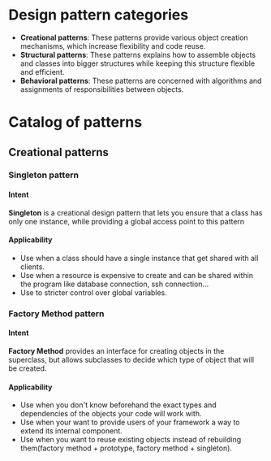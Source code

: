 # Design pattern categories
- **Creational patterns**: These patterns provide various object creation mechanisms, which increase flexibility and code reuse.
- **Structural patterns**: These patterns explains how to assemble objects and classes into bigger structures while keeping this structure flexible and efficient.
- **Behavioral patterns**: These patterns are concerned with algorithms and assignments of responsibilities between objects.
# Catalog of patterns
## Creational patterns
### Singleton pattern
#### Intent
**Singleton** is a creational design pattern that lets you ensure that a class has only one instance, while providing a global access point to this pattern
#### Applicability
- Use when a class should have a single instance that get shared with all clients.
- Use when a resource is expensive to create and can be shared within the program like database connection, ssh connection...
- Use to stricter control over global variables.
### Factory Method pattern
#### Intent
**Factory Method** provides an interface for creating objects in the superclass, but allows subclasses to decide which type of object that will be created.
#### Applicability
- Use when you don't know beforehand the exact types and dependencies of the objects your code will work with.
- Use when your want to provide users of your framework a way to extend its internal component.
- Use when you want to reuse existing objects instead of rebuilding them(factory method + prototype, factory method + singleton).